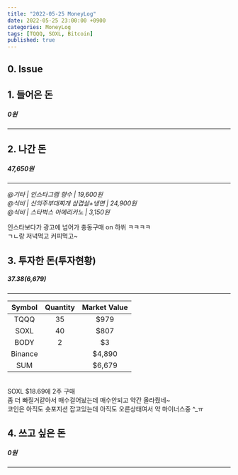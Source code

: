 ```yaml
---
title: "2022-05-25 MoneyLog"
date: 2022-05-25 23:00:00 +0900
categories: MoneyLog
tags: [TQQQ, SOXL, Bitcoin]
published: true
---
```


## 0. Issue

## 1. 들어온 돈
##### 0원
---

## 2. 나간 돈
##### 47,650원
---
*@기타 | 인스타그램 향수 | 19,600원*<br>
*@식비 | 신의주부대찌개 삼겹살+냉면 | 24,900원*<br>
*@식비 | 스타벅스 아메리카노 | 3,150원*<br>

인스타보다가 광고에 넘어가 충동구매 on 하쒸 ㅋㅋㅋㅋ<br>
ㄱㄴ랑 저녁먹고 커피먹고~<br>

## 3. 투자한 돈(투자현황)
##### $37.38 ($6,679)
---

|  Symbol | Quantity | Market Value |
|:-------:|:--------:|:------------:|
| TQQQ    |    35    |     $979     |
| SOXL    |    40    |     $807     |
| BODY    |     2    |     $3       |
| Binance |          |     $4,890   |
|   SUM   |          |     $6,679   |

<br>
SOXL $18.69에 2주 구매<br>
좀 더 빠질거같아서 매수걸어놨는데 매수안되고 약간 올라줬네~<br>
코인은 아직도 숏포지션 잡고있는데 아직도 오른상태여서 약 마이너스중 ^_ㅠ<br>


## 4. 쓰고 싶은 돈
##### 0원
---


